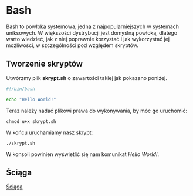 # Bash

Bash to powłoka systemowa, jedna z najpopularniejszych w systemach uniksowych. W większości dystrybucji jest domyślną powłoką, dlatego warto wiedzieć, jak z niej poprawnie korzystać i jak wykorzystać jej możliwości, w szczególności pod względem skryptów.

## Tworzenie skryptów

Utwórzmy plik **skrypt.sh** o zawartości takiej jak pokazano poniżej.

```bash
#!/bin/bash

echo "Hello World!"
```

Teraz należy nadać plikowi prawa do wykonywania, by móc go uruchomić:

```
chmod u+x skrypt.sh
```

W końcu uruchamiamy nasz skrypt:

```
./skrypt.sh
```

W konsoli powinien wyświetlić się nam komunikat *Hello World!*.

## Ściąga

[Ściąga](https://quickref.me/bash)